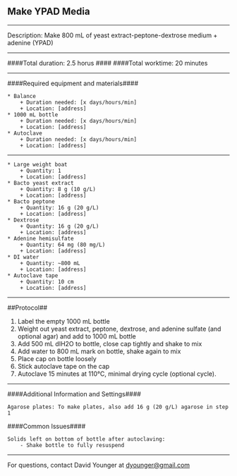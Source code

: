 Make YPAD Media
--------------
- - - - - - - - - - - - - - - - - - - - - - - - - - - - - - - - - - - - - - - - - - - -
Description: Make 800 mL of yeast extract-peptone-dextrose medium + adenine (YPAD)

- - - - - - - - - - - - - - - - - - - - - - - - - - - - - - - - - - - - - - - - - - - -
####Total duration: 2.5 horus ####
####Total worktime: 20 minutes
    
- - - - - - - - - - - - - - - - - - - - - - - - - - - - - - - - - - - - - - - - - - - -

####Required equipment and materials####



    * Balance
        + Duration needed: [x days/hours/min]
        + Location: [address]
    * 1000 mL bottle
        + Duration needed: [x days/hours/min]
        + Location: [address]
    * Autoclave
        + Duration needed: [x days/hours/min]
        + Location: [address]
        
----------------



    * Large weight boat
        + Quantity: 1
        + Location: [address] 
    * Bacto yeast extract
        + Quantity: 8 g (10 g/L)
        + Location: [address]
    * Bacto peptone
        + Quantity: 16 g (20 g/L)
        + Location: [address]
    * Dextrose
        + Quantity: 16 g (20 g/L)
        + Location: [address]
    * Adenine hemisulfate
        + Quantity: 64 mg (80 mg/L)
        + Location: [address]
    * DI water
        + Quantity: ~800 mL
        + Location: [address]
    * Autoclave tape
        + Quantity: 10 cm
        + Location: [address]
        
- - - - - - - - - - - - - - - - - - - - - - - - - - - - - - - - - - - - - - - - - - - - 

##Protocol##

1. Label the empty 1000 mL bottle
2. Weight out yeast extract, peptone, dextrose, and adenine sulfate (and optional agar) and add to 1000 mL bottle
3. Add 500 mL dIH2O to bottle, close cap tightly and shake to mix
4. Add water to 800 mL mark on bottle, shake again to mix
5. Place cap on bottle loosely
6. Stick autoclave tape on the cap
7. Autoclave 15 minutes at 110°C, minimal drying cycle (optional cycle).


- - - - - - - - - - - - - - - - - - - - - - - - - - - - - - - - - - - - - - - - - - - - 
    
####Additional Information and Settings####

    Agarose plates: To make plates, also add 16 g (20 g/L) agarose in step 1

####Common Issues####

    Solids left on bottom of bottle after autoclaving:
        - Shake bottle to fully resuspend
        
- - - - - - - - - - - - - - - - - - - - - - - - - - - - - - - - - - - - - - - - - - - - 
       
For questions, contact David Younger at dyounger@gmail.com
